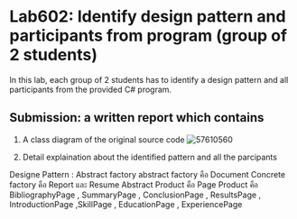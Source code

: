 ﻿# Lab602: Identify design pattern and participants from program (group of 2 students)

In this lab, each group of 2 students has to identify a design pattern and all participants 
from the provided C# program. 

## Submission: a written report which contains

1. A class diagram of the original source code
![57610560](http://www.mx7.com/i/870/G1B3Vj.png)

2. Detail explaination about the identified pattern and all the parcipants


 Designe Pattern : Abstract factory
 abstract factory คือ Document 
 Concrete factory คือ Report และ Resume
 Abstract Product คือ Page
 Product คือ BibliographyPage , SummaryPage , ConclusionPage , ResultsPage , IntroductionPage ,SkillPage , EducationPage , ExperiencePage
